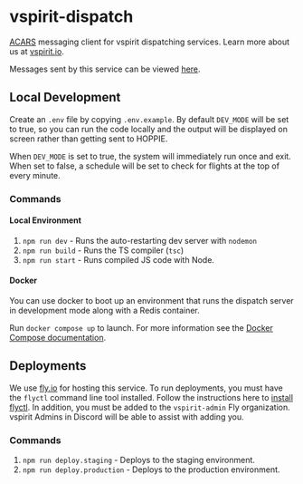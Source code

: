 # vspirit-dispatch

[ACARS](https://en.wikipedia.org/wiki/ACARS) messaging client for vspirit dispatching services. Learn more about us
at [vspirit.io](https://www.vspirit.io/).

Messages sent by this service can be
viewed [here](https://www.hoppie.nl/acars/system/callsign.html?network=VATSIM&callsign=NKS).

## Local Development
Create an `.env` file by copying `.env.example`. By default `DEV_MODE` will be set to true, so you can run the code
locally and the output will be displayed on screen rather than getting sent to HOPPIE.

When `DEV_MODE` is set to true, the system will immediately run once and exit. When set to false, a schedule will
be set to check for flights at the top of every minute.

### Commands

#### Local Environment
1. `npm run dev` - Runs the auto-restarting dev server with `nodemon`
2. `npm run build` - Runs the TS compiler (`tsc`)
3. `npm run start` - Runs compiled JS code with Node.

#### Docker
You can use docker to boot up an environment that runs the dispatch server in development mode along with a Redis
container.

Run `docker compose up` to launch. For more information see the
[Docker Compose documentation](https://docs.docker.com/compose/).

## Deployments

We use [fly.io](https://fly.io) for hosting this service. To run deployments, you must have the `flyctl` command line
tool installed. Follow the instructions here to [install flyctl](https://fly.io/docs/hands-on/install-flyctl/). In
addition, you must be added to the `vspirit-admin` Fly organization. vspirit Admins in Discord will be able to assist
with adding you.

### Commands

1. `npm run deploy.staging` - Deploys to the staging environment.
2. `npm run deploy.production` - Deploys to the production environment.
